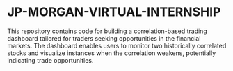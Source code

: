 # JP-MORGAN-VIRTUAL-INTERNSHIP
This repository contains code for building a correlation-based trading dashboard tailored for traders seeking opportunities in the financial markets. The dashboard enables users to monitor two historically correlated stocks and visualize instances when the correlation weakens, potentially indicating trade opportunities.
